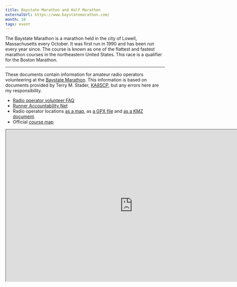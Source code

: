 ```yaml
---
title: Baystate Marathon and Half Marathon
externalUrl: https://www.baystatemarathon.com/
month: 10 
tags: event
---
```


The Baystate Marathon is a marathon held in the city of Lowell, Massachusetts every October. It was first run in 1990 and has been run every year since. The course is known as one of the flattest and fastest marathon courses in the northeastern United States. This race is a qualifier for the Boston Marathon.

---

These documents contain information for amateur radio operators volunteering at the [Baystate Marathon]. This information is based on documents provided by Terry M. Stader, [KA8SCP], but any errors here are my responsibility.

  [ka8scp]: http://ka8scp.wb1gof.net/

- [Radio operator volunteer FAQ](volunteer-faq)
- [Runner Accountability Net](runner-accountability-net)
- Radio operator locations [as a map][map], as [a GPX file][gpx] and [as a KMZ document][kmz].
- Official [course map](https://s3.us-east-2.amazonaws.com/sidearm.nextgen.sites/uml.sidearmsports.com/documents/2022/10/15/baystate-marathon-maps.pdf)

[baystate marathon]: https://www.baystatemarathon.com/
[map]: https://www.google.com/maps/d/edit?mid=1rC-I3OCAc0QHuxk70ZAqEkQjfx6NonM&usp=sharing
[kmz]: baystate-radio-locations.kmz
[gpx]: baystate-radio-locations.gpx

<iframe src="https://www.google.com/maps/d/embed?mid=1rC-I3OCAc0QHuxk70ZAqEkQjfx6NonM&ehbc=2E312F" width="800" height="480"></iframe>
